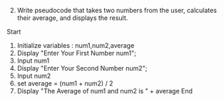 2. Write pseudocode that takes two numbers from the user, calculates their average, and displays the result.

Start

1. Initialize variables : num1,num2,average
2. Display "Enter Your First Number num1";
3. Input num1
4. Display "Enter Your Second Number num2";
5. Input num2
6. set average = (num1 + num2) / 2
7. Display "The Average of num1 and num2 is " + average
   End
